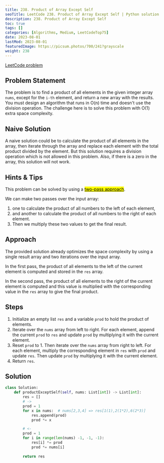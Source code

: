 ```yaml
---
title: 238. Product of Array Except Self
seoTitle: LeetCode 238. Product of Array Except Self | Python solution and explanation
description: 238. Product of Array Except Self
toc: true
tags: []
categories: [Algorithms, Medium, LeetCodeTop75]
date: 2023-08-01
lastMod: 2023-08-01
featuredImage: https://picsum.photos/700/241?grayscale
weight: 238
---
```


[LeetCode problem](https://leetcode.com/problems/product-of-array-except-self/)

## Problem Statement

The problem is to find a product of all elements in the given integer array `nums`, except for the `i-th` element, and return a new array with the results. You must design an algorithm that runs in O(n) time and doesn't use the division operation. The challenge here is to solve this problem with O(1) extra space complexity.

## Naive Solution

A naive solution could be to calculate the product of all elements in the array, then iterate through the array and replace each element with the total product divided by the element. But this solution requires a division operation which is not allowed in this problem. Also, if there is a zero in the array, this solution will not work.

## Hints & Tips

This problem can be solved by using a [<mark>two-pass approach</mark>](https://romankurnovskii.com/en/tracks/algorithms-101/algorithms/#two-pass-approach).

We can make two passes over the input array:

1. one to calculate the product of all numbers to the left of each element,
2. and another to calculate the product of all numbers to the right of each element.
3. Then we multiply these two values to get the final result.

## Approach

The provided solution already optimizes the space complexity by using a single result array and two iterations over the input array.

In the first pass, the product of all elements to the left of the current element is computed and stored in the `res` array.

In the second pass, the product of all elements to the right of the current element is computed and this value is multiplied with the corresponding value in the `res` array to give the final product.

## Steps

1. Initialize an empty list `res` and a variable `prod` to hold the product of elements.
2. Iterate over the `nums` array from left to right. For each element, append the current `prod` to `res` and update `prod` by multiplying it with the current element.
3. Reset `prod` to 1. Then iterate over the `nums` array from right to left. For each element, multiply the corresponding element in `res` with `prod` and update `res`. Then update `prod` by multiplying it with the current element.
4. Return `res`.

## Solution

```python
class Solution:
    def productExceptSelf(self, nums: List[int]) -> List[int]:
        res = []
        # ->
        prod = 1
        for x in nums:  # nums[2,3,4] => res[1(1),2(1*2),6(2*3)]
            res.append(prod)
            prod *= x

        # <-
        prod = 1
        for i in range(len(nums) -1, -1, -1):
            res[i] *= prod
            prod *= nums[i]
        
        return res
```
